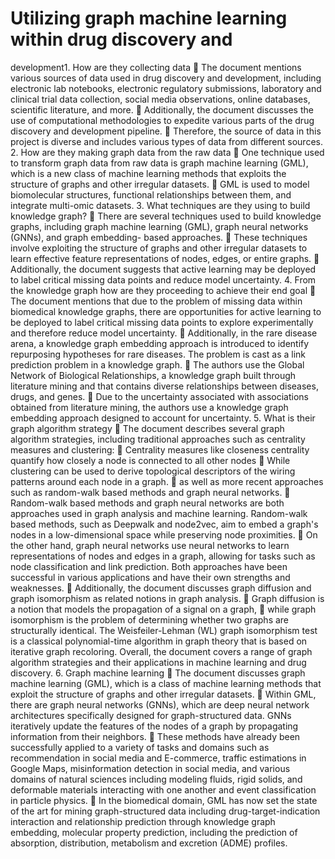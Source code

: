# Utilizing graph machine learning within drug discovery and
development1. How are they collecting data
 The document mentions various sources of data used in drug discovery and
development, including electronic lab notebooks, electronic regulatory
submissions, laboratory and clinical trial data collection, social media
observations, online databases, scientific literature, and more.
 Additionally, the document discusses the use of computational methodologies
to expedite various parts of the drug discovery and development pipeline.
 Therefore, the source of data in this project is diverse and includes various types
of data from different sources.
2. How are they making graph data from the raw data
 One technique used to transform graph data from raw data is graph machine
learning (GML), which is a new class of machine learning methods that exploits
the structure of graphs and other irregular datasets.
 GML is used to model biomolecular structures, functional relationships between
them, and integrate multi-omic datasets.
3. What techniques are they using to build knowledge graph?
 There are several techniques used to build knowledge graphs, including graph
machine learning (GML), graph neural networks (GNNs), and graph embedding-
based approaches.
 These techniques involve exploiting the structure of graphs and other irregular
datasets to learn effective feature representations of nodes, edges, or entire
graphs.
 Additionally, the document suggests that active learning may be deployed to
label critical missing data points and reduce model uncertainty.
4. From the knowledge graph how are they proceeding to achieve their end goal
 The document mentions that due to the problem of missing data within
biomedical knowledge graphs, there are opportunities for active learning to be
deployed to label critical missing data points to explore experimentally and
therefore reduce model uncertainty.
 Additionally, in the rare disease arena, a knowledge graph embedding approach
is introduced to identify repurposing hypotheses for rare diseases. The problem
is cast as a link prediction problem in a knowledge graph.
 The authors use the Global Network of Biological Relationships, a knowledge
graph built through literature mining and that contains diverse relationships
between diseases, drugs, and genes.
 Due to the uncertainty associated with associations obtained from literature
mining, the authors use a knowledge graph embedding approach designed to
account for uncertainty.
5. What is their graph algorithm strategy
 The document describes several graph algorithm strategies, including traditional
approaches such as centrality measures and clustering:
 Centrality measures like closeness centrality quantify how closely a node is
connected to all other nodes
 While clustering can be used to derive topological descriptors of the wiring
patterns around each node in a graph.
 as well as more recent approaches such as random-walk based methods and
graph neural networks.
 Random-walk based methods and graph neural networks are both approaches
used in graph analysis and machine learning. Random-walk based methods, such
as Deepwalk and node2vec, aim to embed a graph's nodes in a low-dimensional
space while preserving node proximities.
 On the other hand, graph neural networks use neural networks to learn
representations of nodes and edges in a graph, allowing for tasks such as node
classification and link prediction. Both approaches have been successful in
various applications and have their own strengths and weaknesses.
 Additionally, the document discusses graph diffusion and graph isomorphism as
related notions in graph analysis.
 Graph diffusion is a notion that models the propagation of a signal on a graph,
 while graph isomorphism is the problem of determining whether two graphs are
structurally identical. The Weisfeiler-Lehman (WL) graph isomorphism test is a
classical polynomial-time algorithm in graph theory that is based on iterative
graph recoloring.
Overall, the document covers a range of graph algorithm strategies and their
applications in machine learning and drug discovery.
6. Graph machine learning
 The document discusses graph machine learning (GML), which is a class of
machine learning methods that exploit the structure of graphs and other
irregular datasets.
 Within GML, there are graph neural networks (GNNs), which are deep neural
network architectures specifically designed for graph-structured data. GNNs
iteratively update the features of the nodes of a graph by propagating
information from their neighbors.
 These methods have already been successfully applied to a variety of tasks and
domains such as recommendation in social media and E-commerce, traffic
estimations in Google Maps, misinformation detection in social media, and
various domains of natural sciences including modeling fluids, rigid solids, and
deformable materials interacting with one another and event classification in
particle physics.
 In the biomedical domain, GML has now set the state of the art for mining
graph-structured data including drug-target-indication interaction and
relationship prediction through knowledge graph embedding, molecular
property prediction, including the prediction of absorption, distribution,
metabolism and excretion (ADME) profiles.